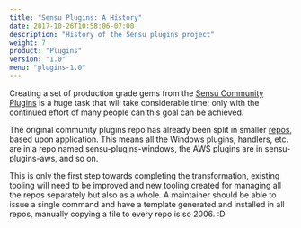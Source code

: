 ```yaml
---
title: "Sensu Plugins: A History"
date: 2017-10-26T10:58:06-07:00
description: "History of the Sensu plugins project"
weight: 7
product: "Plugins"
version: "1.0"
menu: "plugins-1.0"
---
```


Creating a set of production grade gems from the [Sensu Community Plugins][2] is a huge task that will take considerable time; only with the continued effort of many people can this goal can be achieved.

The original community plugins repo has already been split in smaller [repos][3], based upon application. This means all the Windows plugins, handlers, etc. are in a repo named sensu-plugins-windows, the AWS plugins are in sensu-plugins-aws, and so on.

This is only the first step towards completing the transformation, existing tooling will need to be improved and new tooling created for managing all the repos separately but also as a whole.  A maintainer should be able to issue a single command and have a template generated and installed in all repos, manually copying a file to every repo is so 2006. :D

[2]: https://github.com/sensu/sensu-community-plugins
[3]: https://github.com/sensu-plugins
